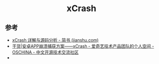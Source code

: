 <h1 align="center">xCrash</h1>





## 参考

* [xCrash 详解与源码分析 - 简书 (jianshu.com)](https://www.jianshu.com/p/aed1da70c974)
* [干货|安卓APP崩溃捕获方案——xCrash - 爱奇艺技术产品团队的个人空间 - OSCHINA - 中文开源技术交流社区](https://my.oschina.net/u/4484233/blog/4364482)
* 

